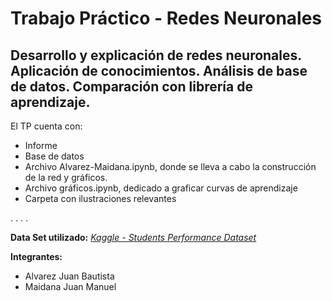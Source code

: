 # Trabajo Práctico - **Redes Neuronales**

## Desarrollo y explicación de redes neuronales. Aplicación de conocimientos. Análisis de base de datos. Comparación con librería de aprendizaje. 

El TP cuenta con:
- Informe
- Base de datos
- Archivo Alvarez-Maidana.ipynb, donde se lleva a cabo la construcción de la red y gráficos.
- Archivo gráficos.ipynb, dedicado a graficar curvas de aprendizaje
- Carpeta con ilustraciones relevantes

. . . .

**Data Set utilizado:** [*Kaggle - Students Performance Dataset*](https://www.kaggle.com/datasets/rabieelkharoua/students-performance-dataset)

**Integrantes:**
* Alvarez Juan Bautista
* Maidana Juan Manuel